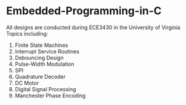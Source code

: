 # Embedded-Programming-in-C

All designs are conducted during ECE3430 in the University of Virginia <br/>
Topics including:
1. Finite State Machines
2. Interrupt Service Routines
3. Debouncing Design
4. Pulse-Width Modulation 
5. SPI
6. Quadrature Decoder
7. DC Motor 
8. Digital Signal Processing 
9. Manchester Phase Encoding
